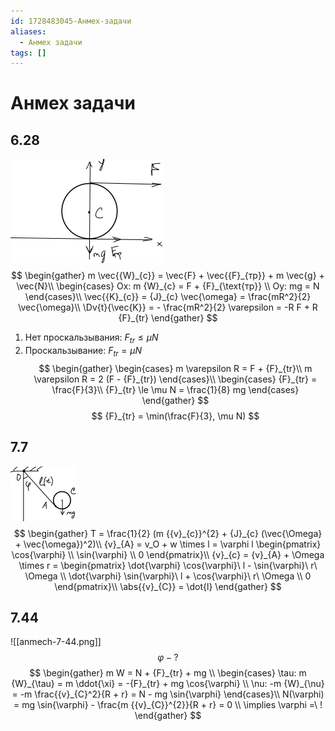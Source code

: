 ```yaml
---
id: 1728483045-Анмех-задачи
aliases:
  - Анмех задачи
tags: []
---
```


# Анмех задачи

## 6.28
![6-28.png](assets/imgs/6-28.png)
$$
\begin{gather}
m \vec{{W}_{c}} = \vec{F} + \vec{{F}_{тр}} + m \vec{g} + \vec{N}\\
\begin{cases}
Ox: m {W}_{c} = F + {F}_{\text{тр}} \\
Oy: mg = N
\end{cases}\\
\vec{{K}_{c}} = {J}_{c} \vec{\omega} = \frac{mR^2}{2} \vec{\omega}\\
\Dv{t}{\vec{K}} = - \frac{mR^2}{2} \varepsilon = -R F + R {F}_{tr}
\end{gather}
$$
1) Нет проскальзывания: ${F}_{tr} \le \mu N$
2) Проскальзывание: ${F}_{tr} = \mu N$ 
$$
\begin{gather}
\begin{cases}
m \varepsilon R = F + {F}_{tr}\\
m \varepsilon R = 2 (F - {F}_{tr})
\end{cases}\\
\begin{cases}
{F}_{tr} = \frac{F}{3}\\
{F}_{tr} \le \mu N = \frac{1}{8} mg
\end{cases}
\end{gather}
$$
$$
{F}_{tr} = \min(\frac{F}{3}, \mu N)
$$

## 7.7
![7-7.png](assets/imgs/7-7.png)
$$
\begin{gather}
T = \frac{1}{2} (m {{v}_{c}}^{2} + {J}_{c} (\vec{\Omega} + \vec{\omega})^2)\\
{v}_{A} = v_O + w \times l = \varphi l \begin{pmatrix} \cos{\varphi} \\ \sin{\varphi} \\ 0 \end{pmatrix}\\
{v}_{c} = {v}_{A} + \Omega \times r = \begin{pmatrix}
\dot{\varphi} \cos{\varphi}\ l - \sin{\varphi}\ r\ \Omega \\
\dot{\varphi} \sin{\varphi}\ l + \cos{\varphi}\ r\ \Omega \\
0
\end{pmatrix}\\
\abs{{v}_{C}} = \dot{l}
\end{gather}
$$

## 7.44
![[anmech-7-44.png]]
$$
\varphi - ?
$$
$$
\begin{gather}
m W = N + {F}_{tr} + mg \\
\begin{cases}
\tau: m {W}_{\tau} = m \ddot{\xi} = -{F}_{tr} + mg \cos{\varphi} \\
\nu: -m {W}_{\nu} = -m \frac{{v}_{C}^2}{R + r} = N - mg \sin{\varphi}
\end{cases}\\
N(\varphi) = mg \sin{\varphi} - \frac{m {{v}_{C}}^{2}}{R + r} = 0 \\
\implies \varphi =\ !
\end{gather}
$$










